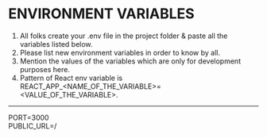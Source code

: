 # ENVIRONMENT VARIABLES

1. All folks create your .env file in the project folder & paste all the variables listed below. <br />
2. Please list new environment variables in order to know by all. <br />
3. Mention the values of the variables which are only for development purposes here. <br />
4. Pattern of React env variable is REACT_APP_<NAME_OF_THE_VARIABLE>=<VALUE_OF_THE_VARIABLE>. <br />


---

PORT=3000 <br />
PUBLIC_URL=/ <br />
